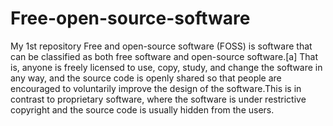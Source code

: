 # Free-open-source-software
My 1st repository
Free and open-source software (FOSS) is software that can be classified as both free software and open-source software.[a] That is, anyone is freely licensed to use, copy, study, and change the software in any way, and the source code is openly shared so that people are encouraged to voluntarily improve the design of the software.This is in contrast to proprietary software, where the software is under restrictive copyright and the source code is usually hidden from the users.
